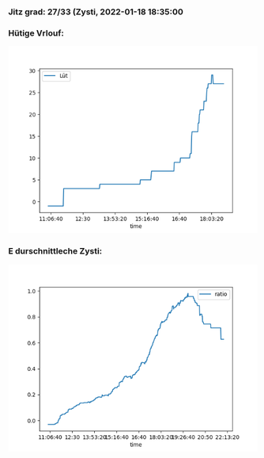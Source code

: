 ### Jitz grad: 27/33 (Zysti, 2022-01-18 18:35:00

### Hütige Vrlouf:
![Graph](Today.png)

### E durschnittleche Zysti:
![Graph](Zysti.png)